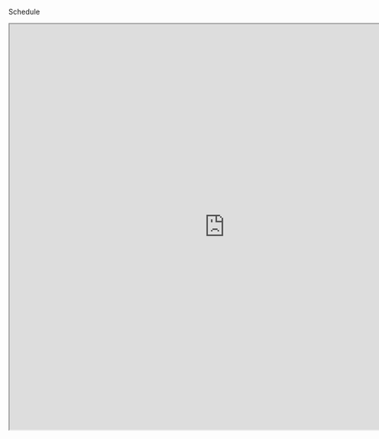 Schedule
<iframe width="850" height="800" src="https://docs.google.com/spreadsheets/d/1d0qMA9aHBiKB5jriMcrTYY6SuWe5KrW-ED-DhELf6RM/pubhtml">
</iframe>
